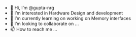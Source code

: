 - 👋 Hi, I’m @gupta-nrg
- 👀 I’m interested in Hardware Design and development
- 🌱 I’m currently learning on working on Memory interfaces
- 💞️ I’m looking to collaborate on ...
- 📫 How to reach me ...

<!---
gupta-nrg/gupta-nrg is a ✨ special ✨ repository because its `README.md` (this file) appears on your GitHub profile.
You can click the Preview link to take a look at your changes.
--->
